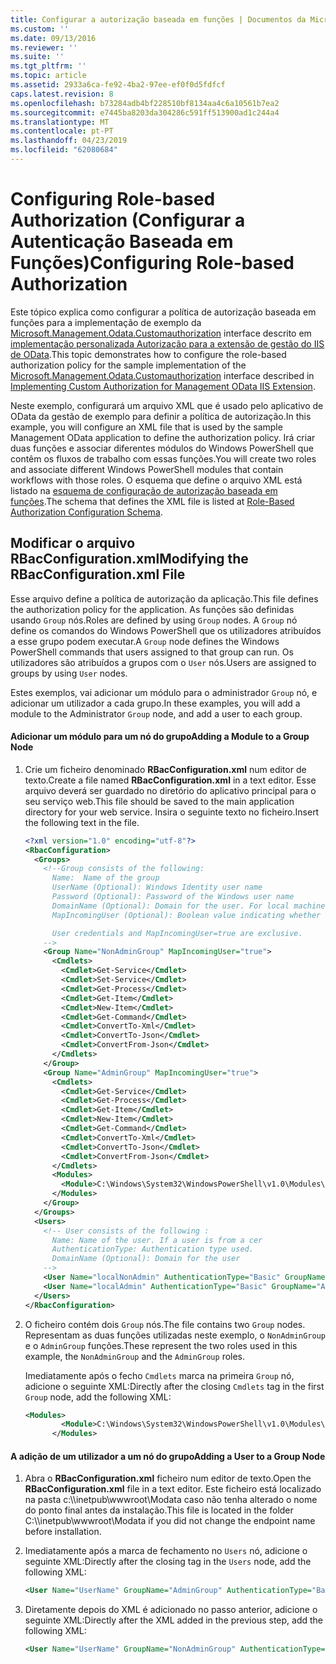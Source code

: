 ```yaml
---
title: Configurar a autorização baseada em funções | Documentos da Microsoft
ms.custom: ''
ms.date: 09/13/2016
ms.reviewer: ''
ms.suite: ''
ms.tgt_pltfrm: ''
ms.topic: article
ms.assetid: 2933a6ca-fe92-4ba2-97ee-ef0f0d5fdfcf
caps.latest.revision: 8
ms.openlocfilehash: b73284adb4bf228510bf8134aa4c6a10561b7ea2
ms.sourcegitcommit: e7445ba8203da304286c591ff513900ad1c244a4
ms.translationtype: MT
ms.contentlocale: pt-PT
ms.lasthandoff: 04/23/2019
ms.locfileid: "62080684"
---
```

# <a name="configuring-role-based-authorization"></a><span data-ttu-id="83baa-102">Configuring Role-based Authorization (Configurar a Autenticação Baseada em Funções)</span><span class="sxs-lookup"><span data-stu-id="83baa-102">Configuring Role-based Authorization</span></span>

<span data-ttu-id="83baa-103">Este tópico explica como configurar a política de autorização baseada em funções para a implementação de exemplo da [Microsoft.Management.Odata.Customauthorization](/dotnet/api/Microsoft.Management.Odata.CustomAuthorization) interface descrito em [implementação personalizada Autorização para a extensão de gestão do IIS de OData](./implementing-custom-authorization-for-a-management-odata-web-service.md).</span><span class="sxs-lookup"><span data-stu-id="83baa-103">This topic demonstrates how to configure the role-based authorization policy for the sample implementation of the [Microsoft.Management.Odata.Customauthorization](/dotnet/api/Microsoft.Management.Odata.CustomAuthorization) interface described in [Implementing Custom Authorization for Management OData IIS Extension](./implementing-custom-authorization-for-a-management-odata-web-service.md).</span></span>

<span data-ttu-id="83baa-104">Neste exemplo, configurará um arquivo XML que é usado pelo aplicativo de OData da gestão de exemplo para definir a política de autorização.</span><span class="sxs-lookup"><span data-stu-id="83baa-104">In this example, you will configure an XML file that is used by the sample Management OData application to define the authorization policy.</span></span> <span data-ttu-id="83baa-105">Irá criar duas funções e associar diferentes módulos do Windows PowerShell que contêm os fluxos de trabalho com essas funções.</span><span class="sxs-lookup"><span data-stu-id="83baa-105">You will create two roles and associate different Windows PowerShell modules that contain workflows with those roles.</span></span> <span data-ttu-id="83baa-106">O esquema que define o arquivo XML está listado na [esquema de configuração de autorização baseada em funções](./role-based-authorization-configuration-schema.md).</span><span class="sxs-lookup"><span data-stu-id="83baa-106">The schema that defines the XML file is listed at [Role-Based Authorization Configuration Schema](./role-based-authorization-configuration-schema.md).</span></span>

## <a name="modifying-the-rbacconfigurationxml-file"></a><span data-ttu-id="83baa-107">Modificar o arquivo RBacConfiguration.xml</span><span class="sxs-lookup"><span data-stu-id="83baa-107">Modifying the RBacConfiguration.xml File</span></span>

<span data-ttu-id="83baa-108">Esse arquivo define a política de autorização da aplicação.</span><span class="sxs-lookup"><span data-stu-id="83baa-108">This file defines the authorization policy for the application.</span></span> <span data-ttu-id="83baa-109">As funções são definidas usando `Group` nós.</span><span class="sxs-lookup"><span data-stu-id="83baa-109">Roles are defined by using `Group` nodes.</span></span> <span data-ttu-id="83baa-110">A `Group` nó define os comandos do Windows PowerShell que os utilizadores atribuídos a esse grupo podem executar.</span><span class="sxs-lookup"><span data-stu-id="83baa-110">A `Group` node defines the Windows PowerShell commands that users assigned to that group can run.</span></span> <span data-ttu-id="83baa-111">Os utilizadores são atribuídos a grupos com o `User` nós.</span><span class="sxs-lookup"><span data-stu-id="83baa-111">Users are assigned to groups by using `User` nodes.</span></span>

<span data-ttu-id="83baa-112">Estes exemplos, vai adicionar um módulo para o administrador `Group` nó, e adicionar um utilizador a cada grupo.</span><span class="sxs-lookup"><span data-stu-id="83baa-112">In these examples, you will add a module to the Administrator `Group` node, and add a user to each group.</span></span>

#### <a name="adding-a-module-to-a-group-node"></a><span data-ttu-id="83baa-113">Adicionar um módulo para um nó do grupo</span><span class="sxs-lookup"><span data-stu-id="83baa-113">Adding a Module to a Group Node</span></span>

1. <span data-ttu-id="83baa-114">Crie um ficheiro denominado **RBacConfiguration.xml** num editor de texto.</span><span class="sxs-lookup"><span data-stu-id="83baa-114">Create a file named **RBacConfiguration.xml** in a text editor.</span></span> <span data-ttu-id="83baa-115">Esse arquivo deverá ser guardado no diretório do aplicativo principal para o seu serviço web.</span><span class="sxs-lookup"><span data-stu-id="83baa-115">This file should be saved to the main application directory for your web service.</span></span> <span data-ttu-id="83baa-116">Insira o seguinte texto no ficheiro.</span><span class="sxs-lookup"><span data-stu-id="83baa-116">Insert the following text in the file.</span></span>

   ```xml
   <?xml version="1.0" encoding="utf-8"?>
   <RbacConfiguration>
     <Groups>
       <!--Group consists of the following:
         Name:  Name of the group
         UserName (Optional): Windows Identity user name
         Password (Optional): Password of the Windows user name
         DomainName (Optional): Domain for the user. For local machine account either do not include them or give the machine name. Do not give empty string
         MapIncomingUser (Optional): Boolean value indicating whether to execute cmdlet in the context of network client.

         User credentials and MapIncomingUser=true are exclusive.
       -->
       <Group Name="NonAdminGroup" MapIncomingUser="true">
         <Cmdlets>
           <Cmdlet>Get-Service</Cmdlet>
           <Cmdlet>Set-Service</Cmdlet>
           <Cmdlet>Get-Process</Cmdlet>
           <Cmdlet>Get-Item</Cmdlet>
           <Cmdlet>New-Item</Cmdlet>
           <Cmdlet>Get-Command</Cmdlet>
           <Cmdlet>ConvertTo-Xml</Cmdlet>
           <Cmdlet>ConvertTo-Json</Cmdlet>
           <Cmdlet>ConvertFrom-Json</Cmdlet>
         </Cmdlets>
       </Group>
       <Group Name="AdminGroup" MapIncomingUser="true">
         <Cmdlets>
           <Cmdlet>Get-Service</Cmdlet>
           <Cmdlet>Get-Process</Cmdlet>
           <Cmdlet>Get-Item</Cmdlet>
           <Cmdlet>New-Item</Cmdlet>
           <Cmdlet>Get-Command</Cmdlet>
           <Cmdlet>ConvertTo-Xml</Cmdlet>
           <Cmdlet>ConvertTo-Json</Cmdlet>
           <Cmdlet>ConvertFrom-Json</Cmdlet>
         </Cmdlets>
         <Modules>
           <Module>C:\Windows\System32\WindowsPowerShell\v1.0\Modules\ServerManager\ServerManager.psd1</Module>
         </Modules>
       </Group>
     </Groups>
     <Users>
       <!-- User consists of the following :
         Name: Name of the user. If a user is from a cer
         AuthenticationType: Authentication type used.
         DomainName (Optional): Domain for the user
       -->
       <User Name="localNonAdmin" AuthenticationType="Basic" GroupName="NonAdminGroup" />
       <User Name="localAdmin" AuthenticationType="Basic" GroupName="AdminGroup" />
     </Users>
   </RbacConfiguration>
   ```

2. <span data-ttu-id="83baa-117">O ficheiro contém dois `Group` nós.</span><span class="sxs-lookup"><span data-stu-id="83baa-117">The file contains two `Group` nodes.</span></span> <span data-ttu-id="83baa-118">Representam as duas funções utilizadas neste exemplo, o `NonAdminGroup` e o `AdminGroup` funções.</span><span class="sxs-lookup"><span data-stu-id="83baa-118">These represent the two roles used in this example, the `NonAdminGroup` and the `AdminGroup` roles.</span></span>

   <span data-ttu-id="83baa-119">Imediatamente após o fecho `Cmdlets` marca na primeira `Group` nó, adicione o seguinte XML:</span><span class="sxs-lookup"><span data-stu-id="83baa-119">Directly after the closing `Cmdlets` tag in the first `Group` node, add the following XML:</span></span>

   ```xml
   <Modules>
           <Module>C:\Windows\System32\WindowsPowerShell\v1.0\Modules\ServerManager\ServerManager.psd1</Module>
         </Modules>
   ```

#### <a name="adding-a-user-to-a-group-node"></a><span data-ttu-id="83baa-120">A adição de um utilizador a um nó do grupo</span><span class="sxs-lookup"><span data-stu-id="83baa-120">Adding a User to a Group Node</span></span>

1. <span data-ttu-id="83baa-121">Abra o **RBacConfiguration.xml** ficheiro num editor de texto.</span><span class="sxs-lookup"><span data-stu-id="83baa-121">Open the **RBacConfiguration.xml** file in a text editor.</span></span> <span data-ttu-id="83baa-122">Este ficheiro está localizado na pasta c:\\\inetpub\wwwroot\Modata caso não tenha alterado o nome do ponto final antes da instalação.</span><span class="sxs-lookup"><span data-stu-id="83baa-122">This file is located in the folder C:\\\inetpub\wwwroot\Modata  if you did not change the endpoint name before installation.</span></span>

2. <span data-ttu-id="83baa-123">Imediatamente após a marca de fechamento no `Users` nó, adicione o seguinte XML:</span><span class="sxs-lookup"><span data-stu-id="83baa-123">Directly after the closing tag in the `Users` node, add the following XML:</span></span>

   ```xml
   <User Name="UserName" GroupName="AdminGroup" AuthenticationType="Basic" DomainName="DomainName"/>
   ```

3. <span data-ttu-id="83baa-124">Diretamente depois do XML é adicionado no passo anterior, adicione o seguinte XML:</span><span class="sxs-lookup"><span data-stu-id="83baa-124">Directly after the XML added in the previous step, add the following XML:</span></span>

   ```xml
   <User Name="UserName" GroupName="NonAdminGroup" AuthenticationType="Basic" DomainName="DomainName"/>
   ```